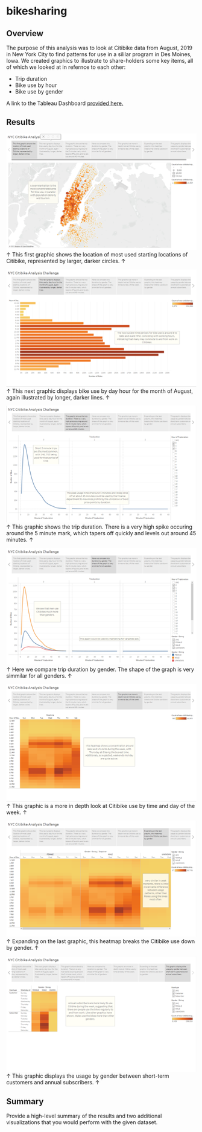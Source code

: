 # bikesharing

## Overview

The purpose of this analysis was to look at Citibike data from August, 2019 in New York City to find patterns for use in a sililar program in Des Moines, Iowa. We created graphics to illustrate to share-holders some key items, all of which we looked at in refernce to each other:

- Trip duration 
- Bike use by hour
- Bike use by gender

A link to the Tableau Dashboard [provided here.](https://public.tableau.com/profile/mike.blanchard#!/vizhome/NYCCitibikeAnalysisChallenge_16172250478290/NYCCitibikeAnalysisChallenge)

## Results

![](https://github.com/Mikeblanchard/bikesharing/blob/main/Resources/bikeshare1.png)
&#8593; This first graphic shows the location of most used starting locations of Citibike, represented by larger, darker circles. &#8593;

![](https://github.com/Mikeblanchard/bikesharing/blob/main/Resources/bikeshare2.png)
&#8593; This next graphic displays bike use by day hour for the month of August, again illustrated by longer, darker lines. &#8593;

![](https://github.com/Mikeblanchard/bikesharing/blob/main/Resources/bikeshare3.png)
&#8593; This graphic shows the trip duration. There is a very high spike occuring around the 5 minute mark, which tapers off quickly and levels out around 45 minutes. &#8593;

![](https://github.com/Mikeblanchard/bikesharing/blob/main/Resources/bikeshare4.png)
&#8593; Here we compare trip duration by gender. The shape of the graph is very simmilar for all genders. &#8593;

![](https://github.com/Mikeblanchard/bikesharing/blob/main/Resources/bikeshare5.png)
&#8593; This graphic is a more in depth look at Citibike use by time and day of the week. &#8593;

![](https://github.com/Mikeblanchard/bikesharing/blob/main/Resources/bikeshare6.png)
&#8593; Expanding on the last graphic, this heatmap breaks the Citibike use down by gender. &#8593;

![](https://github.com/Mikeblanchard/bikesharing/blob/main/Resources/bikeshare7.png)
&#8593; This graphic displays the usage by gender between short-term customers and annual subscribers. &#8593;

## Summary


Provide a high-level summary of the results and two additional visualizations that you would perform with the given dataset.
